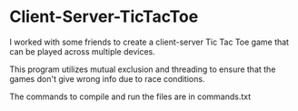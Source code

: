 # Client-Server-TicTacToe

I worked with some friends to create a client-server Tic Tac Toe game that can be played across multiple devices.

This program utilizes mutual exclusion and threading to ensure that the games don't give wrong info due to race conditions.

The commands to compile and run the files are in commands.txt
